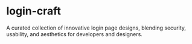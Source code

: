 # login-craft
A curated collection of innovative login page designs, blending security, usability, and aesthetics for developers and designers.
